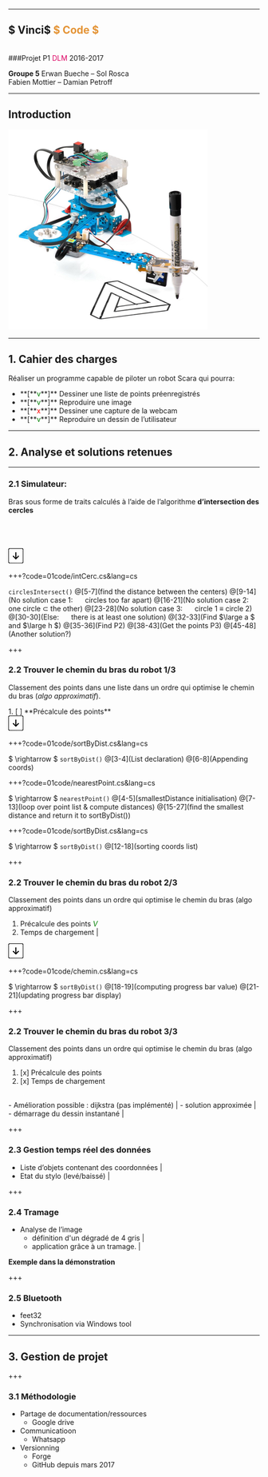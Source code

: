 
---
## $ Vinci$ <span style="color:#E49436"> $ Code $</span>
<br>
###Projet P1 <span style="color:#DC0062">DLM</span> 2016-2017
<br>

**Groupe 5**
Erwan Bueche – Sol Rosca  
Fabien Mottier – Damian Petroff

---
## Introduction

<img src="/00illustrations/robot.jpg" align="" height="400">

---

## 1. Cahier des charges

Réaliser un programme capable de piloter un robot Scara qui pourra:

<ul>
    <li class="fragment">
        **[**<span style="color:green">v</span>**]** Dessiner une liste de points préenregistrés
    </li>
    <li class="fragment">
        **[**<span style="color:green">v</span>**]** Reproduire une image
    </li>
    <li class="fragment">
        **[**<span style="color:red">x</span>**]** Dessiner une capture de la webcam
    </li>
    <li class="fragment">
        **[**<span style="color:green">v</span>**]** Reproduire un dessin de l’utilisateur
    </li>
</ul>

---

## 2. Analyse et solutions retenues
<!--<img src="/00illustrations/down-arrow.png" height="auto" style="border: none">-->

---

### 2.1 Simulateur:
Bras sous forme de traits calculés à l’aide de l’algorithme **d’intersection des cercles**
<br><br><br><br><br>
<img src="/00illustrations/down-arrow.png" height="auto" style="border: none">



+++?code=01code/intCerc.cs&lang=cs 

`circlesIntersect()`
@[5-7](find the distance between the centers)
@[9-14](No solution case 1: $\quad$ circles too far apart)
@[16-21](No solution case 2: $\quad$ one circle $\subset$ the other)
@[23-28](No solution case 3: $\quad$ circle 1 $\equiv$ circle 2)
@[30-30](Else: $\quad$ there is at least one solution)
@[32-33](Find $\large a $ and $\large h $)
@[35-36](Find P2)
@[38-43](Get the points P3)
@[45-48](Another solution?)

+++

### 2.2 Trouver le chemin du bras du robot 1/3

Classement des points dans une liste dans un ordre qui optimise le chemin du bras (_algo approximatif_).

<p class="fragment">1. [ ] **Précalcule des points**<br>
<img src="/00illustrations/down-arrow.png" height="auto" style="border: none">
</p>


+++?code=01code/sortByDist.cs&lang=cs

$ \rightarrow $ `sortByDist()`
@[3-4](List declaration)
@[6-8](Appending coords)


+++?code=01code/nearestPoint.cs&lang=cs

$ \rightarrow $ `nearestPoint()`
@[4-5](smallestDistance initialisation)
@[7-13](loop over point list & compute distances)
@[15-27](find the smallest distance and return it to sortByDist())


+++?code=01code/sortByDist.cs&lang=cs

$ \rightarrow $ `sortByDist()`
@[12-18](sorting coords list)


+++

### 2.2 Trouver le chemin du bras du robot 2/3

Classement des points dans un ordre qui optimise le chemin du bras (algo approximatif)
1. Précalcule des points <span style="color:green"> $V$ <span/>
2. Temps de chargement |

<img src="/00illustrations/down-arrow.png" height="auto" style="border: none">

+++?code=01code/chemin.cs&lang=cs

$ \rightarrow $ `sortByDist()`
@[18-19](computing progress bar value)
@[21-21](updating progress bar display)

+++

### 2.2 Trouver le chemin du bras du robot 3/3

Classement des points dans un ordre qui optimise le chemin du bras (algo approximatif)
1. [x] Précalcule des points
2. [x] Temps de chargement
<br>
- Amélioration possible : dijkstra (pas implémenté) |
    - solution approximée |
    - démarrage du dessin instantané |

+++

### 2.3 Gestion temps réel des données 

- Liste d’objets contenant des coordonnées |
- Etat du stylo (levé/baissé) |

+++

### 2.4 Tramage 

- Analyse de l’image
    - définition d'un dégradé de 4 gris |
    - application grâce à un tramage. |

**Exemple dans la démonstration**

+++

### 2.5 Bluetooth 

- feet32 
- Synchronisation via Windows tool

---

## 3. Gestion de projet

+++

### 3.1 Méthodologie

- Partage de documentation/ressources
    - Google drive
- Communicatioon
    - Whatsapp
- Versionning 
    - Forge
    - GitHub depuis mars 2017

